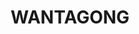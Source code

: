 ---
lastmod: '2025-04-06T06:05:20+00:00'
latitude: -35.773247
layout: suburb
longitude: 147.391271
postcode: '2644'
state: NSW
title: WANTAGONG
url: /nsw/wantagong/
---